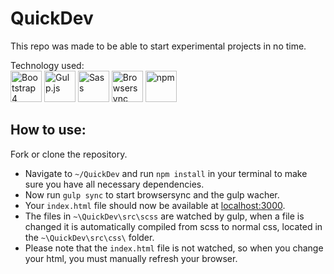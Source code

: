 # QuickDev
This repo was made to be able to start experimental projects in no time.

Technology used:  
<a href="https://v4-alpha.getbootstrap.com/"><img src="http://codeplus.it/uploads/bootstrap.png" alt="Bootstrap 4" width="50" height="50"/></a>
<a href="http://gulpjs.com/"><img src="http://www.unixstickers.com/image/data/stickers/gulpjs/gulp.sh.png" alt="Gulp.js" width="50" height="50"/></a>
<a href="http://sass-lang.com/"><img src="http://sass-lang.com/assets/img/styleguide/seal-color-aef0354c.png" alt="Sass" width="50" height="50"/></a>
<a href="https://www.browsersync.io/"><img src="https://browsersync.io/brand-assets/logo-red.png" alt="Browsersync" width="50" height="50"/></a>
<a href="http://npmjs.com/"><img src="https://genesisui.com/img/logos/npm.png" alt="npm" width="50" height="50"/></a>


  
    
## How to use:
Fork or clone the repository.
- Navigate to ```~/QuickDev``` and run ```npm install``` in your terminal to make sure you have all necessary dependencies. 
- Now run ```gulp sync``` to start browsersync and the gulp wacher. 
- Your ```index.html``` file should now be available at [localhost:3000](http://localhost:3000).
- The files in ```~\QuickDev\src\scss``` are watched by gulp, when a file is changed it is automatically compiled from scss to normal css, located in the ```~\QuickDev\src\css\``` folder.
- Please note that the ```index.html``` file is not watched, so when you change your html, you must manually refresh your browser.
